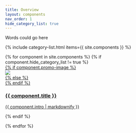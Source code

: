 ```yaml
---
title: Overview
layout: components
nav_order: 1
hide_category_list: true
---
```


Words could go here 

{% include category-list.html items={{ site.components }} %}


<div>
 <div class="category-tiles">
  {% for component in site.components %}
   {% if component.hide_category_list != true %}
   <div>
     <a href="{{site.baseurl}}{{ component.url }}" class="{{component.title}}">
       {% if component.promo-image %}
         <div class="category-tiles-thumb"><img src="{{site.url}}assets/images/{{component.promo-image}}"></div>
       {% else %}
        <div class="category-tiles-thumb"></div>
      {% endif %}
       <h3>{{ component.title }}</h3>
       <p>{{ component.intro | markdownify }}</p>
     </a>
   </div>
  {% endif %}
  
  {% endfor %}  
 </div>
</div>
